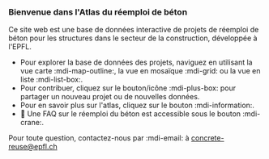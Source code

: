 ### Bienvenue dans l'Atlas du réemploi de béton 

Ce site web est une base de données interactive de projets de réemploi de béton pour les structures dans le secteur de la construction, développée à l'EPFL.

* Pour explorer la base de données des projets, naviguez en utilisant la vue carte :mdi-map-outline:, la vue en mosaïque :mdi-grid: ou la vue en liste :mdi-list-box:.
* Pour contribuer, cliquez sur le bouton/icône :mdi-plus-box: pour partager un nouveau projet ou de nouvelles données.
* Pour en savoir plus sur l'atlas, cliquez sur le bouton :mdi-information:.
* 	Une FAQ sur le réemploi du béton est accessible sous le bouton :mdi-crane:.

Pour toute question, contactez-nous par :mdi-email: à concrete-reuse@epfl.ch
